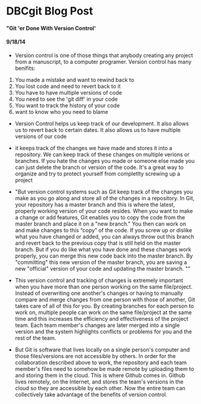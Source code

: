 <!-- This template is in markdown, not html, so
  it will not render beautifully when you copy and
  paste it into your github.io site, but it will at
  least be published. Next week you'll be creating a
  blog template using HTML and CSS and you'll be able
  to copy and paste the blog posts from week 1 in there
  to make them pretty next week.

  For now, please replace the title, subtitle (if desired),
  and date with the text you would like. Markdown is pretty
  simple, so you can just feel free to type. =) -->


# DBCgit Blog Post
#### "Git 'er Done With Version Control'
#### 9/18/14

+ Version control is one of those things that anybody creating any project from a manuscript, to a computer programer.  Version control has many benifits:
1. You made a mistake and want to rewind back to
2. You lost code and need to revert back to it
3. You have to have multiple versions of code
4. You need to see the 'git diff' in your code
5. You want to track the history of your code
6. want to know who you need to blame

+ Version Control helps us keep track of our development.  It also allows us to revert back to certain dates. It also allows us to have multiple versions of our code

+  it keeps track of the changes we have made and stores it into a repository.  We can keep track of these changes on multiple verions or branches.  If you hate the changes you made or someone else made you can just delete the branch or version of the code.  It's a great way to organize and try to protect yourself from completlty screwing up a project

+ "But version control systems such as Git keep track of the changes you make as you go along and store all of the changes in a repository.  In Git, your repository has a master branch and this is where the latest, properly working version of your code resides. When you want to make a change or add features, Git enables you to copy the code from the master branch and place it on a "new branch."  You then can work on and make changes to this “copy” of the code.  If you screw up or dislike what you have changed or added, you can always throw out this branch and revert back to the previous copy that is still held on the master branch.  But if you do like what you have done and these changes work properly, you can merge this new code back into the master branch.  By "committing" this new version of the master branch, you are saving a new "official" version of your code and updating the master branch. ""

+ This version control and tracking of changes is extremely important when you have more than one person working on the same file/project.  Instead of overwriting one another's changes or having to manually compare and merge changes from one person with those of another, Git takes care of all of this for you.  By creating branches for each person to work on, multiple people can work on the same file/project at the same time and this increases the efficiency and effectiveness of the project team.  Each team member's changes are later merged into a single version and the system highlights conflicts or problems for you and the rest of the team.   

+ But Git is software that lives locally on a single person's computer and those files/versions are not accessible by others.  In order for the collaboration described above to work, the repository and each team member's files need to somehow be made remote by uploading them to and storing them in the cloud.  This is where Github comes in.  Github lives remotely, on the Internet, and stores the team's versions in the cloud so they are accessible by each other.  Now the entire team can collectively take advantage of the benefits of version control.  



